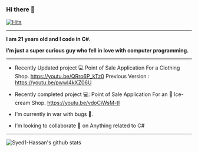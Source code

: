 ### **Hi there** 👋
[![Hits](https://hits.seeyoufarm.com/api/count/incr/badge.svg?url=https%3A%2F%2Fgithub.com%2FSyed1-Hassan&count_bg=%230A17DD&title_bg=%23555555&icon=&icon_color=%23E7E7E7&title=hits&edge_flat=false)](https://hits.seeyoufarm.com)
**** 


**I am 21 years old and I code in **C#**.**

****I’m just a super curious guy who fell in love with computer programming.****




****




-  Recently Updated project 💻 Point of Sale Application For a Clothing Shop. https://youtu.be/QRro6P_kTz0
   Previous Version : https://youtu.be/pwwl4kXZ06U



-  Recently completed project 💻: Point of Sale Application For an 🍦 Ice-cream Shop.  https://youtu.be/vdoCiWsM-tI



-  I’m currently in war with bugs 🐞.



-  I’m looking to collaborate 👯 on  Anything related to C#




****




![Syed1-Hassan's github stats](https://github-readme-stats.vercel.app/api?username=Syed1-Hassan&count_private=true&show_icons=true&theme=radical)


